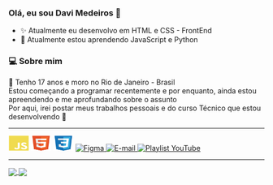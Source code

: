 ### Olá, eu sou Davi Medeiros 👋

- ✨ Atualmente eu desenvolvo em HTML e CSS - FrontEnd
- 🧠 Atualmente estou aprendendo JavaScript e Python

<div>
<h3>💻 Sobre mim</h3>
📍 Tenho 17 anos e moro no Rio de Janeiro - Brasil <br>
Estou começando a programar recentemente e por enquanto, ainda estou apreendendo e me aprofundando sobre o assunto <br> 
Por aqui, irei postar meus trabalhos pessoais e do curso Técnico que estou desenvolvendo 🤙 <br>
  <hr>
  <img alt="JavaScript" height="30" width="40" src="https://raw.githubusercontent.com/devicons/devicon/master/icons/javascript/javascript-plain.svg"/>
  <img alt="HTML5" height="30" width="40" src="https://raw.githubusercontent.com/devicons/devicon/master/icons/html5/html5-original.svg"/>
  <img alt="CSS3" height="30" width="40" src="https://raw.githubusercontent.com/devicons/devicon/master/icons/css3/css3-original.svg"/>
  <a href="https://www.figma.com"><img alt="Figma" src="https://img.shields.io/badge/Figma-F24E1E?style=for-the-badge&logo=figma&logoColor=white"/>
  <a href="mailto:davi.medeiros.silva1@gmail.com?subject=&body="><img alt="E-mail" src="https://img.shields.io/badge/Gmail-D14836?style=for-the-badge&logo=gmail&logoColor=white"/>
  <a href="https://music.youtube.com/playlist?list=PLibow4a6VPxoYZF--MdSSoNxnYM3OkYmA&feature=share"><img alt="Playlist YouTube" src="https://img.shields.io/badge/YouTube_Music-FF0000?style=for-the-badge&logo=youtube-music&logoColor=white"/>
</div>
<hr>
<div>
   <a href="https://github.com/sdeiros"><img align="center" src="https://github-readme-stats.vercel.app/api?username=sdeiros&show_icons=true&theme=dark&include_all_commits=true&count_private=true"/> <a href="https://github.com/sdeiros"><img align="center" height="180em" src="https://github-readme-stats.vercel.app/api/top-langs/?username=sdeiros&layout=compact"/>
</div>

